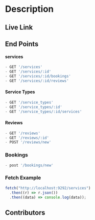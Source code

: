 # Description

## Live Link



## End Points
#### services
```js
- GET '/services'
- GET '/services/:id'
- GET '/services/:id/bookings'
- GET '/services/:id/reviews'
```
#### Service Types
```js
- GET '/service_types'
- GET '/service_types/:id'
- GET '/service_types/:id/services'
```

#### Reviews
```js
- GET '/reviews'
- GET '/reviews/:id'
- POST '/reviews/new'
```

### Bookings
```js
- post '/bookings/new'
```
### Fetch Example



```js
fetch("http://localhost:9292/services")
  .then((r) => r.json())
  .then((data) => console.log(data));
```

## Contributors